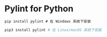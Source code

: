 # Pylint for Python

```cmd
pip install pylint # 在 Windows 系统下安装
```

```bash
pip3 install pylint # 在 Linux/macOS 系统下安装
```

